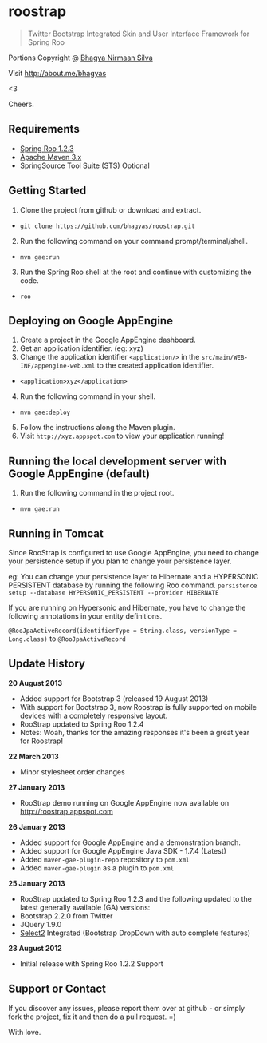roostrap
========

> Twitter Bootstrap Integrated Skin and User Interface Framework for Spring Roo 

Portions Copyright @ [Bhagya Nirmaan Silva]

Visit http://about.me/bhagyas

<3

Cheers.

Requirements
------------
- [Spring Roo 1.2.3]
- [Apache Maven 3.x]
- SpringSource Tool Suite (STS) Optional

Getting Started
--------------
1. Clone the project from github or download and extract.
 - `git clone https://github.com/bhagyas/roostrap.git`
2. Run the following command on your command prompt/terminal/shell.
 - `mvn gae:run`
3. Run the Spring Roo shell at the root and continue with customizing the code.
 - `roo`

Deploying on Google AppEngine
-------

1. Create a project in the Google AppEngine dashboard.
2. Get an application identifier. (eg: xyz)
3. Change the application identifier `<application/>` in the `src/main/WEB-INF/appengine-web.xml` to the created application identifier.
 - `<application>xyz</application>`
4. Run the following command in your shell.
 - `mvn gae:deploy`
5. Follow the instructions along the Maven plugin.
6. Visit `http://xyz.appspot.com` to view your application running!

Running the local development server with Google AppEngine (default)
----------

1. Run the following command in the project root.
- `mvn gae:run`


Running in Tomcat
----------------

Since RooStrap is configured to use Google AppEngine, you need to change your persistence setup if you plan to change your persistence layer.

eg: You can change your persistence layer to Hibernate and a HYPERSONIC PERSISTENT database by running the following Roo command.
`persistence setup --database HYPERSONIC_PERSISTENT --provider HIBERNATE `

If you are running on Hypersonic and Hibernate, you have to change the following annotations in your entity definitions.

`@RooJpaActiveRecord(identifierType = String.class, versionType = Long.class)` to `@RooJpaActiveRecord`


Update History
--------
**20 August 2013**
 - Added support for Bootstrap 3 (released 19 August 2013) 
 - With support for Bootstrap 3, now Roostrap is fully supported on mobile devices with a completely responsive layout.
 - RooStrap updated to Spring Roo 1.2.4
 - Notes: Woah, thanks for the amazing responses it's been a great year for Roostrap!
 
**22 March 2013**
 - Minor stylesheet order changes

**27 January 2013**
 - RooStrap demo running on Google AppEngine now available on http://roostrap.appspot.com

**26 January 2013**
 - Added support for Google AppEngine and a demonstration branch.
 - Added support for Google AppEngine Java SDK - 1.7.4 (Latest)
 - Added `maven-gae-plugin-repo` repository to `pom.xml`
 - Added `maven-gae-plugin` as a plugin to `pom.xml`
 
**25 January 2013**
 - RooStrap updated to Spring Roo 1.2.3 and the following updated to the latest generally available (GA) versions: 
 - Bootstrap 2.2.0 from Twitter
 - JQuery 1.9.0 
 - [Select2] Integrated (Bootstrap DropDown with auto complete features)

**23 August 2012**
 - Initial release with Spring Roo 1.2.2 Support

Support or Contact
--

If you discover any issues, please report them over at github - or simply fork the project, fix it and then do a pull request. =)

With love.

[Select2]:http://ivaynberg.github.com/select2/
[Bhagya Nirmaan Silva]:http://about.me/bhagyas
[Spring Roo 1.2.3]:http://www.springsource.org/spring-roo
[Apache Maven 3.x]:http://maven.apache.org

